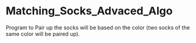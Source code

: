 # Matching_Socks_Advaced_Algo
Program to Pair up the socks will be based on the color (two socks of the same color will be paired up).
